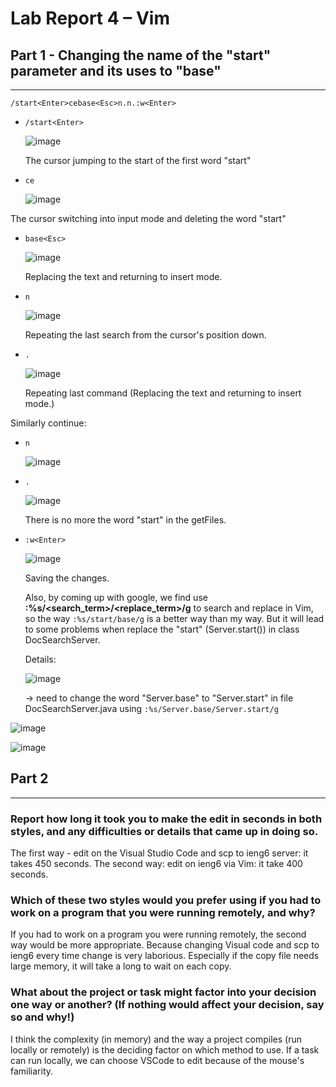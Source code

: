# Lab Report 4 – Vim
## Part 1 - Changing the name of the "start" parameter and its uses to "base"

---

`/start<Enter>cebase<Esc>n.n.:w<Enter>`

* `/start<Enter>` 

  ![image](https://user-images.githubusercontent.com/114208205/201450675-06855b33-3b36-44f3-bd8e-dd5f7a7fb222.png)
  
  The cursor jumping to the start of the first word "start"
  
* `ce`

  ![image](https://user-images.githubusercontent.com/114208205/201450698-7daf2343-8627-48b9-b874-559082705a8d.png)

The cursor switching into input mode and deleting the word "start"

* `base<Esc>`

  ![image](https://user-images.githubusercontent.com/114208205/201450764-d2d888a5-c1bd-4576-97db-ca649d586851.png)
  
  Replacing the text and returning to insert mode.
  
* `n`
  
  ![image](https://user-images.githubusercontent.com/114208205/201450791-08586475-b48c-43c0-81ef-f524ef579075.png)
  
   Repeating the last search from the cursor's position down.
  
* `.`
  
  ![image](https://user-images.githubusercontent.com/114208205/201450801-6fd9a0b2-7b2a-4420-93ff-9ef151ce843a.png)
  
  Repeating last command (Replacing the text and returning to insert mode.)
  
Similarly continue:  
* `n`
  
  ![image](https://user-images.githubusercontent.com/114208205/201450851-c44bd75d-9019-4b53-aa7f-f5e2ae302d84.png)
  
* `.`
  
  ![image](https://user-images.githubusercontent.com/114208205/201450854-7a8b2c2c-324b-46b3-8360-fcaba1732ede.png)

  There is no more the word "start" in the getFiles.
  
* `:w<Enter>`
  
  ![image](https://user-images.githubusercontent.com/114208205/201468695-d81f7583-96e1-41dd-ac6b-01a110f57269.png)


  Saving the changes.
  
  Also, by coming up with google, we find use **:%s/<search_term>/<replace_term>/g** to search and replace in Vim, so the way `:%s/start/base/g` is a better way than my way. But it will lead to some problems when replace the "start" (Server.start()) in class DocSearchServer. 
  
   Details:
  
  ![image](https://user-images.githubusercontent.com/114208205/201463458-69d48f65-0ee0-4287-9e8a-75df9c471553.png)
  
  -> need to change the word "Server.base" to "Server.start" in file DocSearchServer.java using `:%s/Server.base/Server.start/g`
  
 ![image](https://user-images.githubusercontent.com/114208205/201468381-7007b6e7-f114-4d86-bdae-db9ec717ffd6.png)
 
![image](https://user-images.githubusercontent.com/114208205/201468416-1bf17bdd-a476-40ed-b5c9-e32676e5d95c.png)




## Part 2

---
### Report how long it took you to make the edit in seconds in both styles, and any difficulties or details that came up in doing so.
  
  The first way - edit on the Visual Studio Code and scp to ieng6 server: it takes 450 seconds.
  The second way: edit on ieng6 via Vim: it take 400 seconds.
  
### Which of these two styles would you prefer using if you had to work on a program that you were running remotely, and why?

  If you had to work on a program you were running remotely, the second way would be more appropriate. Because changing Visual code and scp to ieng6 every time change is very laborious. Especially if the copy file needs large memory, it will take a long to wait on each copy.
  
### What about the project or task might factor into your decision one way or another? (If nothing would affect your decision, say so and why!)

  I think the complexity (in memory) and the way a project compiles (run locally or remotely) is the deciding factor on which method to use. If a task can run locally, we can choose VSCode to edit because of the mouse's familiarity.
  
